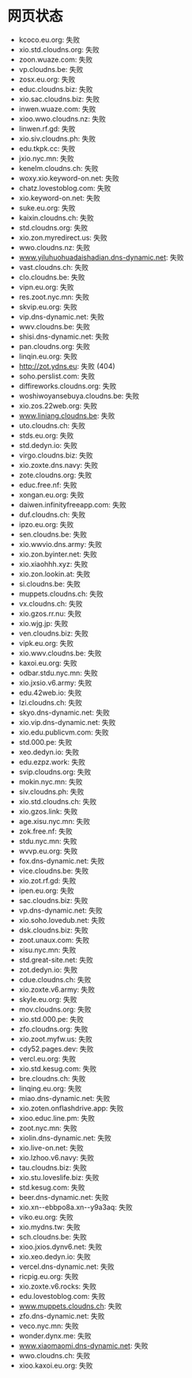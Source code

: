 # 网页状态
- kcoco.eu.org: 失败
- xio.std.cloudns.org: 失败
- zoon.wuaze.com: 失败
- vp.cloudns.be: 失败
- zosx.eu.org: 失败
- educ.cloudns.biz: 失败
- xio.sac.cloudns.biz: 失败
- inwen.wuaze.com: 失败
- xioo.wwo.cloudns.nz: 失败
- linwen.rf.gd: 失败
- xio.siv.cloudns.ph: 失败
- edu.tkpk.cc: 失败
- jxio.nyc.mn: 失败
- kenelm.cloudns.ch: 失败
- woxy.xio.keyword-on.net: 失败
- chatz.lovestoblog.com: 失败
- xio.keyword-on.net: 失败
- suke.eu.org: 失败
- kaixin.cloudns.ch: 失败
- std.cloudns.org: 失败
- xio.zon.myredirect.us: 失败
- wwo.cloudns.nz: 失败
- www.yiluhuohuadaishadian.dns-dynamic.net: 失败
- vast.cloudns.ch: 失败
- clo.cloudns.be: 失败
- vipn.eu.org: 失败
- res.zoot.nyc.mn: 失败
- skvip.eu.org: 失败
- vip.dns-dynamic.net: 失败
- wwv.cloudns.be: 失败
- shisi.dns-dynamic.net: 失败
- pan.cloudns.org: 失败
- linqin.eu.org: 失败
- http://zot.ydns.eu: 失败 (404)
- soho.perslist.com: 失败
- diffireworks.cloudns.org: 失败
- woshiwoyansebuya.cloudns.be: 失败
- xio.zos.22web.org: 失败
- www.liniang.cloudns.be: 失败
- uto.cloudns.ch: 失败
- stds.eu.org: 失败
- std.dedyn.io: 失败
- virgo.cloudns.biz: 失败
- xio.zoxte.dns.navy: 失败
- zote.cloudns.org: 失败
- educ.free.nf: 失败
- xongan.eu.org: 失败
- daiwen.infinityfreeapp.com: 失败
- duf.cloudns.ch: 失败
- ipzo.eu.org: 失败
- sen.cloudns.be: 失败
- xio.wwvio.dns.army: 失败
- xio.zon.byinter.net: 失败
- xio.xiaohhh.xyz: 失败
- xio.zon.lookin.at: 失败
- si.cloudns.be: 失败
- muppets.cloudns.ch: 失败
- vx.cloudns.ch: 失败
- xio.gzos.rr.nu: 失败
- xio.wjg.jp: 失败
- ven.cloudns.biz: 失败
- vipk.eu.org: 失败
- xio.wwv.cloudns.be: 失败
- kaxoi.eu.org: 失败
- odbar.stdu.nyc.mn: 失败
- xio.jxsio.v6.army: 失败
- edu.42web.io: 失败
- lzi.cloudns.ch: 失败
- skyo.dns-dynamic.net: 失败
- xio.vip.dns-dynamic.net: 失败
- xio.edu.publicvm.com: 失败
- std.000.pe: 失败
- xeo.dedyn.io: 失败
- edu.ezpz.work: 失败
- svip.cloudns.org: 失败
- mokin.nyc.mn: 失败
- siv.cloudns.ph: 失败
- xio.std.cloudns.ch: 失败
- xio.gzos.link: 失败
- age.xisu.nyc.mn: 失败
- zok.free.nf: 失败
- stdu.nyc.mn: 失败
- wvvp.eu.org: 失败
- fox.dns-dynamic.net: 失败
- vice.cloudns.be: 失败
- xio.zot.rf.gd: 失败
- ipen.eu.org: 失败
- sac.cloudns.biz: 失败
- vp.dns-dynamic.net: 失败
- xio.soho.lovedub.net: 失败
- dsk.cloudns.biz: 失败
- zoot.unaux.com: 失败
- xisu.nyc.mn: 失败
- std.great-site.net: 失败
- zot.dedyn.io: 失败
- cdue.cloudns.ch: 失败
- xio.zoxte.v6.army: 失败
- skyle.eu.org: 失败
- mov.cloudns.org: 失败
- xio.std.000.pe: 失败
- zfo.cloudns.org: 失败
- xio.zoot.myfw.us: 失败
- cdy52.pages.dev: 失败
- vercl.eu.org: 失败
- xio.std.kesug.com: 失败
- bre.cloudns.ch: 失败
- linqing.eu.org: 失败
- miao.dns-dynamic.net: 失败
- xio.zoten.onflashdrive.app: 失败
- xioo.educ.line.pm: 失败
- zoot.nyc.mn: 失败
- xiolin.dns-dynamic.net: 失败
- xio.live-on.net: 失败
- xio.lzhoo.v6.navy: 失败
- tau.cloudns.biz: 失败
- xio.stu.loveslife.biz: 失败
- std.kesug.com: 失败
- beer.dns-dynamic.net: 失败
- xio.xn--ebbpo8a.xn--y9a3aq: 失败
- viko.eu.org: 失败
- xio.mydns.tw: 失败
- sch.cloudns.be: 失败
- xioo.jxios.dynv6.net: 失败
- xio.xeo.dedyn.io: 失败
- vercel.dns-dynamic.net: 失败
- ricpig.eu.org: 失败
- xio.zoxte.v6.rocks: 失败
- edu.lovestoblog.com: 失败
- www.muppets.cloudns.ch: 失败
- zfo.dns-dynamic.net: 失败
- veco.nyc.mn: 失败
- wonder.dynx.me: 失败
- www.xiaomaomi.dns-dynamic.net: 失败
- wwo.cloudns.ch: 失败
- xioo.kaxoi.eu.org: 失败
